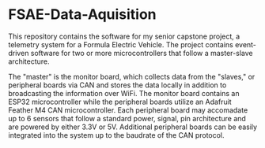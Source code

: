 # FSAE-Data-Aquisition
This repository contains the software for my senior capstone project, a telemetry system for a Formula Electric Vehicle. The project contains event-driven software for two or more microcontrollers that follow a master-slave architecture.

The "master" is the monitor board, which collects data from the "slaves," or peripheral boards via CAN and stores the data locally in addition to broadcasting the information over WiFi. The monitor board contains an ESP32 microcontroller while
the peripheral boards utilize an Adafruit Feather M4 CAN microcontroller. Each peripheral board may accomadate up to 6 sensors that follow a standard power, signal, pin architecture and are powered by either 3.3V or 5V. Additional peripheral boards
can be easily integrated into the system up to the baudrate of the CAN protocol. 
